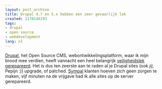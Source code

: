 ```yaml
---
layout: post_archive
title: Drupal 4.7 en 5.x hebben een zeer gevaarlijk lek
created: 1170146293
tags:
- drupal
- open source
- webdevelopment
lang: nl
---
```

[Drupal](http://drupal.org), het Open Source CMS, webontwikkelingsplatform, waar ik mijn brood mee verdien, heeft vannacht een heel belangrijk [veiligheidslek gerepareerd](http://drupal.org/node/113935). Het is dus ten zeerste aan te raden al je Drupal sites (ook _jij_, Pepijn :)) upgrade, of patched. [Sympal](http://www.sympal.nl) klanten hoeven zich geen zorgen te maken, vijf minuten na de vrijgave had ik alle sites op de server gerepareerd. 
